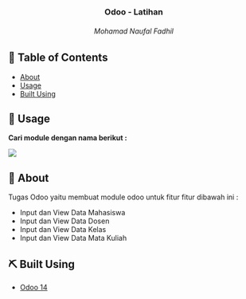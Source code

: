 <h3 align="center">Odoo - Latihan</h3>
<h6 align="center"> Mohamad Naufal Fadhil </h6>

## 📝 Table of Contents

- [About](#about)
- [Usage](#usage)
- [Built Using](#built_using)


## 🎈 Usage <a name="usage"></a>

<b>Cari module dengan nama berikut :</b>


<img src="https://firebasestorage.googleapis.com/v0/b/musiclove-c5c2c.appspot.com/o/module.PNG?alt=media&token=b7a3faa9-c2e4-4e16-bbaa-487096bdbd47"></img>


## 🧐 About <a name = "about"></a>

Tugas Odoo yaitu membuat module odoo untuk fitur fitur dibawah ini :
  - Input dan View Data Mahasiswa
  - Input dan View Data Dosen
  - Input dan View Data Kelas
  - Input dan View Data Mata Kuliah



## ⛏️ Built Using <a name = "built_using"></a>

- [Odoo 14](https://www.odoo.com/) 

